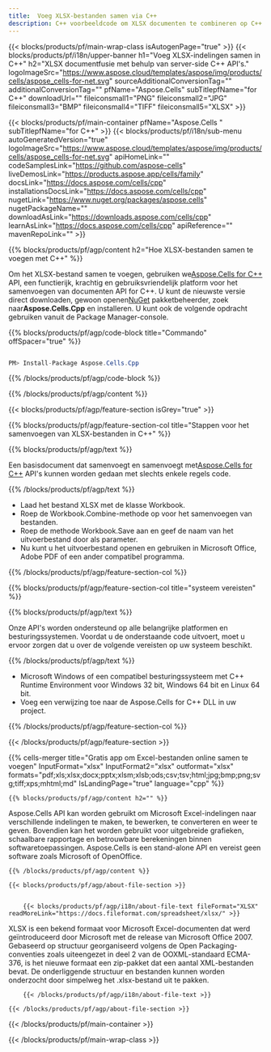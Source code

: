 ```yaml
---
title:  Voeg XLSX-bestanden samen via C++
description: C++ voorbeeldcode om XLSX documenten te combineren op C++ Runtime Environment voor Windows 32 bit, Windows 64 bit en Linux 64 bit.
---
```

{{< blocks/products/pf/main-wrap-class isAutogenPage="true" >}}
{{< blocks/products/pf/i18n/upper-banner h1="Voeg XLSX-indelingen samen in C++" h2="XLSX documentfusie met behulp van server-side C++ API\'s." logoImageSrc="https://www.aspose.cloud/templates/aspose/img/products/cells/aspose_cells-for-net.svg" sourceAdditionalConversionTag="" additionalConversionTag="" pfName="Aspose.Cells" subTitlepfName="for C++" downloadUrl="" fileiconsmall1="PNG" fileiconsmall2="JPG" fileiconsmall3="BMP" fileiconsmall4="TIFF" fileiconsmall5="XLSX" >}}

{{< blocks/products/pf/main-container pfName="Aspose.Cells " subTitlepfName="for C++" >}}
{{< blocks/products/pf/i18n/sub-menu autoGeneratedVersion="true" logoImageSrc="https://www.aspose.cloud/templates/aspose/img/products/cells/aspose_cells-for-net.svg" apiHomeLink="" codeSamplesLink="https://github.com/aspose-cells" liveDemosLink="https://products.aspose.app/cells/family" docsLink="https://docs.aspose.com/cells/cpp" installationsDocsLink="https://docs.aspose.com/cells/cpp" nugetLink="https://www.nuget.org/packages/aspose.cells" nugetPackageName="" downloadAsLink="https://downloads.aspose.com/cells/cpp" learnAsLink="https://docs.aspose.com/cells/cpp" apiReference="" mavenRepoLink="" >}}

{{% blocks/products/pf/agp/content h2="Hoe XLSX-bestanden samen te voegen met C++" %}}

 Om het XLSX-bestand samen te voegen, gebruiken we<a href="https://products.aspose.com/cells/cpp">Aspose.Cells for C++</a> API, een functierijk, krachtig en gebruiksvriendelijk platform voor het samenvoegen van documenten API for C++. U kunt de nieuwste versie direct downloaden, gewoon openen<a href="https://www.nuget.org/packages/aspose.cells">NuGet</a> pakketbeheerder, zoek naar<b>Aspose.Cells.Cpp</b> en installeren. U kunt ook de volgende opdracht gebruiken vanuit de Package Manager-console.

{{% blocks/products/pf/agp/code-block title="Commando" offSpacer="true" %}}

```cs

PM> Install-Package Aspose.Cells.Cpp

```

{{% /blocks/products/pf/agp/code-block %}}

{{% /blocks/products/pf/agp/content %}}

{{< blocks/products/pf/agp/feature-section isGrey="true" >}}

{{% blocks/products/pf/agp/feature-section-col title="Stappen voor het samenvoegen van XLSX-bestanden in C++" %}}

{{% blocks/products/pf/agp/text %}}

 Een basisdocument dat samenvoegt en samenvoegt met[Aspose.Cells for C++](https://products.aspose.com/cells/cpp) API's kunnen worden gedaan met slechts enkele regels code.

{{% /blocks/products/pf/agp/text %}}

+ Laad het bestand XLSX met de klasse Workbook.
+ Roep de Workbook.Combine-methode op voor het samenvoegen van bestanden.
+ Roep de methode Workbook.Save aan en geef de naam van het uitvoerbestand door als parameter.
+ Nu kunt u het uitvoerbestand openen en gebruiken in Microsoft Office, Adobe PDF of een ander compatibel programma.

{{% /blocks/products/pf/agp/feature-section-col %}}

{{% blocks/products/pf/agp/feature-section-col title="systeem vereisten" %}}

{{% blocks/products/pf/agp/text %}}

 Onze API's worden ondersteund op alle belangrijke platformen en besturingssystemen. Voordat u de onderstaande code uitvoert, moet u ervoor zorgen dat u over de volgende vereisten op uw systeem beschikt.

{{% /blocks/products/pf/agp/text %}}

-  Microsoft Windows of een compatibel besturingssysteem met C++ Runtime Environment voor Windows 32 bit, Windows 64 bit en Linux 64 bit.
-  Voeg een verwijzing toe naar de Aspose.Cells for C++ DLL in uw project.

{{% /blocks/products/pf/agp/feature-section-col %}}

{{< /blocks/products/pf/agp/feature-section >}}

{{% cells-merger title="Gratis app om Excel-bestanden online samen te voegen" InputFormat="xlsx" InputFormat2="xlsx" outformat="xlsx" formats="pdf;xls;xlsx;docx;pptx;xlsm;xlsb;ods;csv;tsv;html;jpg;bmp;png;svg;tiff;xps;mhtml;md" IsLandingPage="true" language="cpp" %}}

<!-- aboutfile Starts -->

    {{% blocks/products/pf/agp/content h2="" %}}

 Aspose.Cells API kan worden gebruikt om Microsoft Excel-indelingen naar verschillende indelingen te maken, te bewerken, te converteren en weer te geven. Bovendien kan het worden gebruikt voor uitgebreide grafieken, schaalbare rapportage en betrouwbare berekeningen binnen softwaretoepassingen. Aspose.Cells is een stand-alone API en vereist geen software zoals Microsoft of OpenOffice.

    {{% /blocks/products/pf/agp/content %}}

    {{< blocks/products/pf/agp/about-file-section >}}


        {{< blocks/products/pf/agp/i18n/about-file-text fileFormat="XLSX" readMoreLink="https://docs.fileformat.com/spreadsheet/xlsx/" >}}
 XLSX is een bekend formaat voor Microsoft Excel-documenten dat werd geïntroduceerd door Microsoft met de release van Microsoft Office 2007. Gebaseerd op structuur georganiseerd volgens de Open Packaging-conventies zoals uiteengezet in deel 2 van de OOXML-standaard ECMA-376, is het nieuwe formaat een zip-pakket dat een aantal XML-bestanden bevat. De onderliggende structuur en bestanden kunnen worden onderzocht door simpelweg het .xlsx-bestand uit te pakken.

        {{< /blocks/products/pf/agp/i18n/about-file-text >}}

    {{< /blocks/products/pf/agp/about-file-section >}}

<!-- aboutfile Ends -->



{{< /blocks/products/pf/main-container >}}
    
{{< /blocks/products/pf/main-wrap-class >}}
